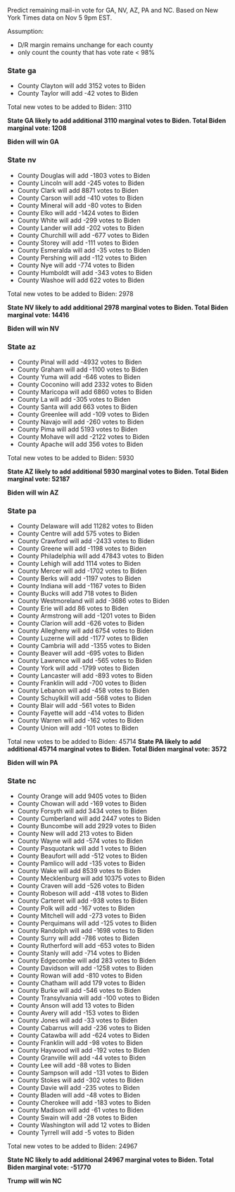 
Predict remaining mail-in vote for GA, NV, AZ, PA and NC.
Based on New York Times data on Nov 5 9pm EST.

Assumption:

- D/R margin remains unchange for each county
- only count the county that has vote rate < 98%


### State ga
 -  County Clayton    will add  3152 votes to Biden
 -  County Taylor     will add   -42 votes to Biden
 
  Total new votes to be added to Biden:  3110
  
**State GA likely to add additional  3110 marginal votes to Biden. Total Biden marginal vote:  1208**

**Biden will win GA**
### State nv
 -  County Douglas    will add -1803 votes to Biden
 -  County Lincoln    will add  -245 votes to Biden
 -  County Clark      will add  8871 votes to Biden
 -  County Carson     will add  -410 votes to Biden
 -  County Mineral    will add   -80 votes to Biden
 -  County Elko       will add -1424 votes to Biden
 -  County White      will add  -299 votes to Biden
 -  County Lander     will add  -202 votes to Biden
 -  County Churchill  will add  -677 votes to Biden
 -  County Storey     will add  -111 votes to Biden
 -  County Esmeralda  will add   -35 votes to Biden
 -  County Pershing   will add  -112 votes to Biden
 -  County Nye        will add  -774 votes to Biden
 -  County Humboldt   will add  -343 votes to Biden
 -  County Washoe     will add   622 votes to Biden
 
  Total new votes to be added to Biden:  2978
  
**State NV likely to add additional  2978 marginal votes to Biden. Total Biden marginal vote: 14416**

**Biden will win NV**
### State az
 -  County Pinal      will add -4932 votes to Biden
 -  County Graham     will add -1100 votes to Biden
 -  County Yuma       will add  -646 votes to Biden
 -  County Coconino   will add  2332 votes to Biden
 -  County Maricopa   will add  6860 votes to Biden
 -  County La         will add  -305 votes to Biden
 -  County Santa      will add   663 votes to Biden
 -  County Greenlee   will add  -109 votes to Biden
 -  County Navajo     will add  -260 votes to Biden
 -  County Pima       will add  5193 votes to Biden
 -  County Mohave     will add -2122 votes to Biden
 -  County Apache     will add   356 votes to Biden
 
  Total new votes to be added to Biden:  5930
  
**State AZ likely to add additional  5930 marginal votes to Biden. Total Biden marginal vote: 52187**

**Biden will win AZ**
### State pa
 -  County Delaware   will add 11282 votes to Biden
 -  County Centre     will add   575 votes to Biden
 -  County Crawford   will add -2433 votes to Biden
 -  County Greene     will add -1198 votes to Biden
 -  County Philadelphia will add 47843 votes to Biden
 -  County Lehigh     will add  1114 votes to Biden
 -  County Mercer     will add -1702 votes to Biden
 -  County Berks      will add -1197 votes to Biden
 -  County Indiana    will add -1167 votes to Biden
 -  County Bucks      will add   718 votes to Biden
 -  County Westmoreland will add -3686 votes to Biden
 -  County Erie       will add    86 votes to Biden
 -  County Armstrong  will add -1201 votes to Biden
 -  County Clarion    will add  -626 votes to Biden
 -  County Allegheny  will add  6754 votes to Biden
 -  County Luzerne    will add -1177 votes to Biden
 -  County Cambria    will add -1355 votes to Biden
 -  County Beaver     will add  -695 votes to Biden
 -  County Lawrence   will add  -565 votes to Biden
 -  County York       will add -1799 votes to Biden
 -  County Lancaster  will add  -893 votes to Biden
 -  County Franklin   will add  -700 votes to Biden
 -  County Lebanon    will add  -458 votes to Biden
 -  County Schuylkill will add  -568 votes to Biden
 -  County Blair      will add  -561 votes to Biden
 -  County Fayette    will add  -414 votes to Biden
 -  County Warren     will add  -162 votes to Biden
 -  County Union      will add  -101 votes to Biden
 
  Total new votes to be added to Biden: 45714
**State PA likely to add additional 45714 marginal votes to Biden. Total Biden marginal vote:  3572**

**Biden will win PA**
### State nc
 -  County Orange     will add  9405 votes to Biden
 -  County Chowan     will add  -169 votes to Biden
 -  County Forsyth    will add  3434 votes to Biden
 -  County Cumberland will add  2447 votes to Biden
 -  County Buncombe   will add  2929 votes to Biden
 -  County New        will add   213 votes to Biden
 -  County Wayne      will add  -574 votes to Biden
 -  County Pasquotank will add     1 votes to Biden
 -  County Beaufort   will add  -512 votes to Biden
 -  County Pamlico    will add  -135 votes to Biden
 -  County Wake       will add  8539 votes to Biden
 -  County Mecklenburg will add 10375 votes to Biden
 -  County Craven     will add  -526 votes to Biden
 -  County Robeson    will add  -418 votes to Biden
 -  County Carteret   will add  -938 votes to Biden
 -  County Polk       will add  -167 votes to Biden
 -  County Mitchell   will add  -273 votes to Biden
 -  County Perquimans will add  -125 votes to Biden
 -  County Randolph   will add -1698 votes to Biden
 -  County Surry      will add  -786 votes to Biden
 -  County Rutherford will add  -653 votes to Biden
 -  County Stanly     will add  -714 votes to Biden
 -  County Edgecombe  will add   283 votes to Biden
 -  County Davidson   will add -1258 votes to Biden
 -  County Rowan      will add  -810 votes to Biden
 -  County Chatham    will add   179 votes to Biden
 -  County Burke      will add  -546 votes to Biden
 -  County Transylvania will add  -100 votes to Biden
 -  County Anson      will add    13 votes to Biden
 -  County Avery      will add  -153 votes to Biden
 -  County Jones      will add   -33 votes to Biden
 -  County Cabarrus   will add  -236 votes to Biden
 -  County Catawba    will add  -624 votes to Biden
 -  County Franklin   will add   -98 votes to Biden
 -  County Haywood    will add  -192 votes to Biden
 -  County Granville  will add   -44 votes to Biden
 -  County Lee        will add   -88 votes to Biden
 -  County Sampson    will add  -131 votes to Biden
 -  County Stokes     will add  -302 votes to Biden
 -  County Davie      will add  -235 votes to Biden
 -  County Bladen     will add   -48 votes to Biden
 -  County Cherokee   will add  -183 votes to Biden
 -  County Madison    will add   -61 votes to Biden
 -  County Swain      will add   -28 votes to Biden
 -  County Washington will add    12 votes to Biden
 -  County Tyrrell    will add    -5 votes to Biden
 
  Total new votes to be added to Biden: 24967
  
**State NC likely to add additional 24967 marginal votes to Biden. Total Biden marginal vote: -51770**

**Trump will win NC**
